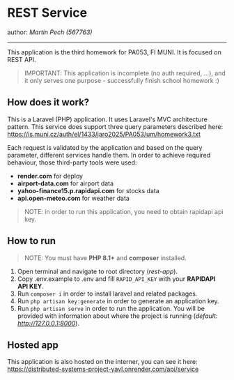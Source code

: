 # REST Service
author: *Martin Pech (567763)*

---
This application is the third homework for PA053, FI MUNI. 
It is focused on REST API.
>IMPORTANT: This application is incomplete (no auth required, ...), and it only serves one purpose - successfully finish school homework :) 

## How does it work?
This is a Laravel (PHP) application. It uses Laravel's MVC architecture pattern. This service does support three query parameters described here:
https://is.muni.cz/auth/el/1433/jaro2025/PA053/um/homework3.txt

Each request is validated by the application and based on the query parameter, different services handle them.
In order to achieve required behaviour, those third-party tools were used:
- **render.com** for deploy
- **airport-data.com** for airport data
- **yahoo-finance15.p.rapidapi.com** for stocks data
- **api.open-meteo.com** for weather data
>NOTE: in order to run this application, you need to obtain rapidapi api key.


## How to run
> NOTE: You must have **PHP 8.1+** and **composer** installed.

1. Open terminal and navigate to root directory (*rest-app*).
2. Copy .env.example to .env and fill `RAPID_API_KEY` with your **RAPIDAPI API KEY**.
3. Run `composer i` in order to install laravel and related packages.
4. Run `php artisan key:generate` in order to generate an application key.
5. Run `php artisan serve` in order to run the application. You will be provided with information about where the project is running (*default: http://127.0.0.1:8000*).


## Hosted app
This application is also hosted on the interner, you can see it here:
https://distributed-systems-project-yavl.onrender.com/api/service
